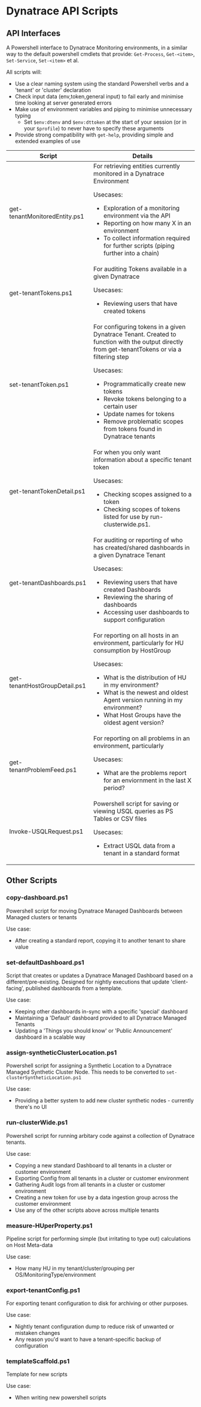 # Dynatrace API Scripts

## API Interfaces

A Powershell interface to Dynatrace Monitoring environments, in a similar way to the default powershell cmdlets that provide: `Get-Process`, `Get-<item>`, `Set-Service`, `Set-<item>` et al.

All scripts will:

- Use a clear naming system using the standard Powershell verbs and a 'tenant' or 'cluster' declaration
- Check input data (env,token,general input) to fail early and minimise time looking at server generated errors
- Make use of environment variables and piping to minimise unnecessary typing
  - Set `$env:dtenv` and `$env:dttoken` at the start of your session (or in your `$profile`) to never have to specify these arguments
- Provide strong compatibility with `get-help`, providing simple and extended examples of use

| Script | Details |
| --- | --- |
| get-tenantMonitoredEntity.ps1 | For retrieving entities currently monitored in a Dynatrace Environment<p>Usecases:</p><ul><li>Exploration of a monitoring environment via the API</li><li>Reporting on how many X in an environment</li><li>To collect information required for further scripts (piping further into a chain)</li></ul>|
| get-tenantTokens.ps1 | For auditing Tokens available in a given Dynatrace<p>Usecases:</p><ul><li>Reviewing users that have created tokens</li></ul> |
| set-tenantToken.ps1 | For configuring tokens in a given Dynatrace Tenant. Created to function with the output directly from get-tenantTokens or via a filtering step<p>Usecases:</p><ul><li>Programmatically create new tokens</li><li>Revoke tokens belonging to a certain user</li><li>Update names for tokens</li><li>Remove problematic scopes from tokens found in Dynatrace tenants</li></ul> |
| get-tenantTokenDetail.ps1 | For when you only want information about a specific tenant token<p>Usecases:</p><ul><li>Checking scopes assigned to a token</li><li>Checking scopes of tokens listed for use by run-clusterwide.ps1.</li></ul> |
| get-tenantDashboards.ps1 | For auditing or reporting of who has created/shared dashboards in a given Dynatrace Tenant<p>Usecases:</p><ul><li>Reviewing users that have created Dashboards</li><li>Reviewing the sharing of dashboards</li><li>Accessing user dashboards to support configuration</li></ul> |
| get-tenantHostGroupDetail.ps1 |For reporting on all hosts in an environment, particularly for HU consumption by HostGroup<p>Usecases:</p><ul><li>What is the distribution of HU in my environment?</li><li>What is the newest and oldest Agent version running in my environment?</li><li>What Host Groups have the oldest agent version?</li></ul>|
| get-tenantProblemFeed.ps1|For reporting on all problems in an environment, particularly<p>Usecases:</p><ul><li>What are the problems report for an enviornment in the last X period?</li></ul>|
| Invoke-USQLRequest.ps1 |Powershell script for saving or viewing USQL queries as PS Tables or CSV files<p>Usecases:</p><ul><li>Extract USQL data from a tenant in a standard format</li></ul> |


## Other Scripts

### copy-dashboard.ps1

Powershell script for moving Dynatrace Managed Dashboards between Managed clusters or tenants

Use case:

- After creating a standard report, copying it to another tenant to share value

### set-defaultDashboard.ps1

Script that creates or updates a Dynatrace Managed Dashboard based on a different/pre-existing. 
Designed for nightly executions that update 'client-facing', published dashboards from a template.

Use case: 
- Keeping other dashboards in-sync with a specific 'special' dashboard
- Maintaining a 'Default' dashboard provided to all Dynatrace Managed Tenants
- Updating a 'Things you should know' or 'Public Announcement' dashboard in a scalable way 

### assign-syntheticClusterLocation.ps1

Powershell script for assigning a Synthetic Location to a Dynatrace Managed Synthetic Cluster Node.
This needs to be converted to `set-clusterSyntheticLocation.ps1`

Use case:

- Providing a better system to add new cluster synthetic nodes - currently there's no UI

### run-clusterWide.ps1

Powershell script for running arbitary code against a collection of Dynatrace tenants.

Use case:

- Copying a new standard Dashboard to all tenants in a cluster or customer environment
- Exporting Config from all tenants in a cluster or customer environment
- Gathering Audit logs from all tenants in a cluster or customer environment
- Creating a new token for use by a data ingestion group across the customer environment
- Use any of the other scripts above across multiple tenants

### measure-HUperProperty.ps1

Pipeline script for performing simple (but irritating to type out) calculations on Host Meta-data

Use case:

- How many HU in my tenant/cluster/grouping per OS/MonitoringType/environment

### export-tenantConfig.ps1

For exporting tenant configuration to disk for archiving or other purposes.

Use case:

- Nightly tenant configuration dump to reduce risk of unwanted or mistaken changes
- Any reason you'd want to have a tenant-specific backup of configuration

### templateScaffold.ps1

Template for new scripts

Use case:

- When writing new powershell scripts